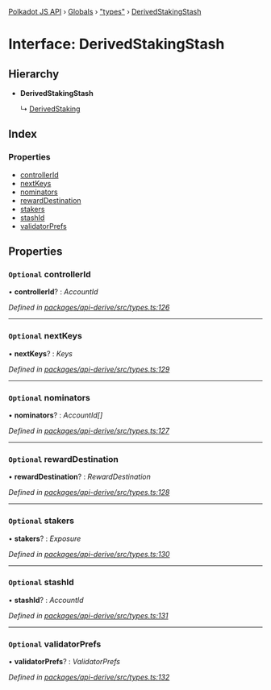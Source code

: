 [Polkadot JS API](../README.md) › [Globals](../globals.md) › ["types"](../modules/_types_.md) › [DerivedStakingStash](_types_.derivedstakingstash.md)

# Interface: DerivedStakingStash

## Hierarchy

* **DerivedStakingStash**

  ↳ [DerivedStaking](_types_.derivedstaking.md)

## Index

### Properties

* [controllerId](_types_.derivedstakingstash.md#optional-controllerid)
* [nextKeys](_types_.derivedstakingstash.md#optional-nextkeys)
* [nominators](_types_.derivedstakingstash.md#optional-nominators)
* [rewardDestination](_types_.derivedstakingstash.md#optional-rewarddestination)
* [stakers](_types_.derivedstakingstash.md#optional-stakers)
* [stashId](_types_.derivedstakingstash.md#optional-stashid)
* [validatorPrefs](_types_.derivedstakingstash.md#optional-validatorprefs)

## Properties

### `Optional` controllerId

• **controllerId**? : *AccountId*

*Defined in [packages/api-derive/src/types.ts:126](https://github.com/polkadot-js/api/blob/aaff64404a/packages/api-derive/src/types.ts#L126)*

___

### `Optional` nextKeys

• **nextKeys**? : *Keys*

*Defined in [packages/api-derive/src/types.ts:129](https://github.com/polkadot-js/api/blob/aaff64404a/packages/api-derive/src/types.ts#L129)*

___

### `Optional` nominators

• **nominators**? : *AccountId[]*

*Defined in [packages/api-derive/src/types.ts:127](https://github.com/polkadot-js/api/blob/aaff64404a/packages/api-derive/src/types.ts#L127)*

___

### `Optional` rewardDestination

• **rewardDestination**? : *RewardDestination*

*Defined in [packages/api-derive/src/types.ts:128](https://github.com/polkadot-js/api/blob/aaff64404a/packages/api-derive/src/types.ts#L128)*

___

### `Optional` stakers

• **stakers**? : *Exposure*

*Defined in [packages/api-derive/src/types.ts:130](https://github.com/polkadot-js/api/blob/aaff64404a/packages/api-derive/src/types.ts#L130)*

___

### `Optional` stashId

• **stashId**? : *AccountId*

*Defined in [packages/api-derive/src/types.ts:131](https://github.com/polkadot-js/api/blob/aaff64404a/packages/api-derive/src/types.ts#L131)*

___

### `Optional` validatorPrefs

• **validatorPrefs**? : *ValidatorPrefs*

*Defined in [packages/api-derive/src/types.ts:132](https://github.com/polkadot-js/api/blob/aaff64404a/packages/api-derive/src/types.ts#L132)*
